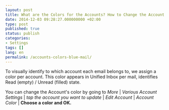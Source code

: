 ```yaml
---
layout: post
title: What are the Colors for the Accounts? How to Change the Account Color?
date: 2014-12-03 09:28:27.000000000 +02:00
type: post
published: true
status: publish
categories:
- Settings
tags: []
lang: en
permalink: /accounts-colors-blue-mail/
---
```


To visually identify to which account each email belongs to, we assign a color per account. This color appears in Unified Inbox per mail, identifies Read (empty) / Unread (filled) state.

You can change the Account's color by going to *More* \| *Various Account Settings* \| *tap the account you want to update* \| *Edit Account* \| *Account Color* \| **Choose a color and OK.**
